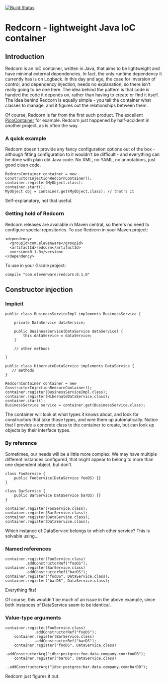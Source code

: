 [![Build Status](https://travis-ci.org/georgecodes/redcorn.png?branch=master)](https://travis-ci.org/georgecodes/redcorn)


# Redcorn - lightweight Java IoC container

## Introduction

Redcorn is an IoC container, written in Java, that aims to be lightweight and have minimal external dependencies. In fact, the only runtime dependency it currently has is on Logback. In this day and age, the case for inversion of control, and dependency injection, needs no explanation, so there isn't really going to be one here. The idea behind the pattern is that code is handed the code it depends on, rather than having to create or find it itself. The idea behind Redcorn is equally simple - you tell the container what classes to manage, and it figures out the relationships between them.

Of course, Redcorn is far from the first such product. The excellent [PicoContainer](http://picocontainer.codehaus.org) for example. Redcorn just happened by half-accident in another project, as is often the way. 

### A quick example

Redcorn doesn't provide any fancy configuration options out of the box - although fitting configuration to it wouldn't be difficult - and everything can be done with plain old Java code. No XML, no YAML, no annotations, just good clean code.

    RedcornContainer container = new ConstructorInjectionRedcornContainer();
    container.register(MyObject.class):
    container.start();
    MyObject obj = container.get(MyObject.class); // that's it
    
Self-explanatory, not that useful.

### Getting hold of Redcorn

Redcorn releases are available in Maven central, so there's no need to configure special repositories. To use Redcorn in your Maven project:

    <dependency>
      <groupId>com.elevenware</groupId>
      <artifactId>redcorn</artifactId>
      <version>0.1.0</version>
    </dependency>
    
To use in your Gradle project:

    compile "com.elevenware:redcorn:0.1.0"

## Constructor injection

### Implicit

    public class BusinessServiceImpl implements BusinessService {
      
        private DataService dataService;
        
        public BusinessService(DataService dataService) {
            this.dataService = dataService;
        }
        
        // other methods
        
    }
    
    public class HibernateDataService implements DataService {
       // methods
    }
    
    RedcornContainer container = new ConstructorInjectionRedcornContainer();
    container.register(BusinessServiceImpl.class);
    container.register(HibernateDataService.class);
    container.start();
    BusinessService service = container.get(BusinessService.class);
    
The container will look at what types it knows about, and look for constructors that take those types, and wire them up automatically. Notice that I provide a concrete class to the container to create, but can look up objects by their interface types.    

### By reference

Sometimes, our needs will be a little more complex. We may have multiple different instances configured, that might appear to belong to more than one dependent object, but don't.

    class FooService {
        public FooService(DataService fooDS) {}
    }
    
    class BarService {
        public BarService DataService barDS) {}
    }
    
    container.register(FooService.class);
    container.register(BarService.class);
    container.register(DataService.class);
    container.register(DataService.class);
 
Which instance of DataService belongs to which other service? This is solvable using...

### Named references
    
    container.register(FooService.class)
             .addConstructorRef("fooDS");
    container.register(BarService.class)
             .addConstructorRef("barDS");
    container.register("fooDS", DataService.class);
    container.register("barDS", DataService.class);
    
Everything fits!

Of course, this wouldn't be much of an issue in the above example, since both instances of DataService seem to be identical.

### Value-type arguments

    container.register(FooService.class)
                 .addConstructorRef("fooDS");
        container.register(BarService.class)
                 .addConstructorRef("barDS");
        container.register("fooDS", DataService.class)
                 .addConstructorArg("jdbc:postgres:foo.data.company.com:fooDB");
        container.register("barDS", DataService.class)
                 ..addConstructorArg("jdbc:postgres:bar.data.company.com:barDB");
    
Redcorn just figures it out.
